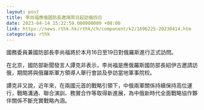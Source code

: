 ```yaml
---
layout: post
title: 李尚福應俄國防長邀請周日起訪俄四日
date: 2023-04-14 15:22:59.000000000 +08:00
link: https://news.rthk.hk/rthk/ch/component/k2/1696225-20230414.htm
categories: rthk
---
```


國務委員兼國防部長李尚福將於本月16日至19日對俄羅斯進行正式訪問。

在北京，國防部新聞發言人譚克非表示，李尚福是應俄羅斯國防部長紹伊古邀請訪俄，期間將與俄羅斯軍方領導人舉行會談及參訪當地軍事院校。

譚克非又說，近年來，在兩國元首的戰略引領下，中俄兩軍關係持續保持高位運行，戰略溝通、聯合演訓、務實合作等取得新進展，為中俄新時代全面戰略協作夥伴關係不斷充實戰略內涵。
